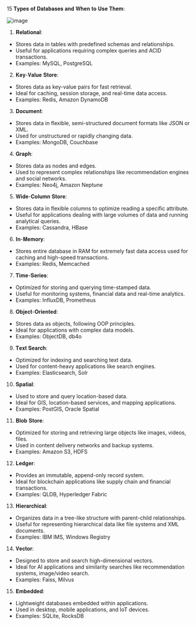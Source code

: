 15 𝐓𝐲𝐩𝐞𝐬 𝐨𝐟 𝐃𝐚𝐭𝐚𝐛𝐚𝐬𝐞𝐬 𝐚𝐧𝐝 𝐖𝐡𝐞𝐧 𝐭𝐨 𝐔𝐬𝐞 𝐓𝐡𝐞𝐦:

![image](https://github.com/user-attachments/assets/acd7ed00-c186-47f7-a565-607cf01cc699)

1) 𝐑𝐞𝐥𝐚𝐭𝐢𝐨𝐧𝐚𝐥:
- Stores data in tables with predefined schemas and relationships.
- Useful for applications requiring complex queries and ACID transactions.
- Examples: MySQL, PostgreSQL

2) 𝐊𝐞𝐲-𝐕𝐚𝐥𝐮𝐞 𝐒𝐭𝐨𝐫𝐞:
- Stores data as key-value pairs for fast retrieval.
- Ideal for caching, session storage, and real-time data access.
- Examples: Redis, Amazon DynamoDB

3) 𝐃𝐨𝐜𝐮𝐦𝐞𝐧𝐭:
- Stores data in flexible, semi-structured document formats like JSON or XML.
- Used for unstructured or rapidly changing data.
- Examples: MongoDB, Couchbase

4) 𝐆𝐫𝐚𝐩𝐡:
- Stores data as nodes and edges. 
- Used to represent complex relationships like recommendation engines and social networks.
- Examples: Neo4j, Amazon Neptune

5) 𝐖𝐢𝐝𝐞-𝐂𝐨𝐥𝐮𝐦𝐧 𝐒𝐭𝐨𝐫𝐞:
- Stores data in flexible columns to optimize reading a specific attribute.
- Useful for applications dealing with large volumes of data and running analytical queries.
- Examples: Cassandra, HBase

6) 𝐈𝐧-𝐌𝐞𝐦𝐨𝐫𝐲:
- Stores entire database in RAM for extremely fast data access used for caching and high-speed transactions.
- Examples: Redis, Memcached

7) 𝐓𝐢𝐦𝐞-𝐒𝐞𝐫𝐢𝐞𝐬:
- Optimized for storing and querying time-stamped data.
- Useful for monitoring systems, financial data and real-time analytics.
- Examples: InfluxDB, Prometheus

8) 𝐎𝐛𝐣𝐞𝐜𝐭-𝐎𝐫𝐢𝐞𝐧𝐭𝐞𝐝:
- Stores data as objects, following OOP principles. 
- Ideal for applications with complex data models.
- Examples: ObjectDB, db4o

9) 𝐓𝐞𝐱𝐭 𝐒𝐞𝐚𝐫𝐜𝐡:
- Optimized for indexing and searching text data.
- Used for content-heavy applications like search engines.
- Examples: Elasticsearch, Solr

10) 𝐒𝐩𝐚𝐭𝐢𝐚𝐥:
- Used to store and query location-based data.
- Ideal for GIS, location-based services, and mapping applications.
- Examples: PostGIS, Oracle Spatial

11) 𝐁𝐥𝐨𝐛 𝐒𝐭𝐨𝐫𝐞:
- Optimized for storing and retrieving large objects like images, videos, files.
- Used in content delivery networks and backup systems.
- Examples: Amazon S3, HDFS

12) 𝐋𝐞𝐝𝐠𝐞𝐫:
- Provides an immutable, append-only record system.
- Ideal for blockchain applications like supply chain and financial transactions.
- Examples: QLDB, Hyperledger Fabric

13) 𝐇𝐢𝐞𝐫𝐚𝐫𝐜𝐡𝐢𝐜𝐚𝐥:
- Organizes data in a tree-like structure with parent-child relationships.
- Useful for representing hierarchical data like file systems and XML documents.
- Examples: IBM IMS, Windows Registry

14) 𝐕𝐞𝐜𝐭𝐨𝐫:
- Designed to store and search high-dimensional vectors.
- Ideal for AI applications and similarity searches like recommendation systems, image/video search.
- Examples: Faiss, Milvus

15) 𝐄𝐦𝐛𝐞𝐝𝐝𝐞𝐝:
- Lightweight databases embedded within applications.
- Used in desktop, mobile applications, and IoT devices.
- Examples: SQLite, RocksDB
